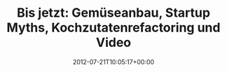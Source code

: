 ---
retweeted: false
source: <a href="http://twitter.com/#!/download/ipad" rel="nofollow">Twitter for iPad</a>
entities:
  hashtags: []
  symbols: []
  user_mentions:
  - name: Lightning IO
    screen_name: lightning_io
    indices:
    - '88'
    - '101'
    id_str: '557840671'
    id: '557840671'
  urls: []
display_text_range:
- '0'
- '117'
favorite_count: '1'
id_str: '226618842439380992'
truncated: false
retweet_count: '1'
id: '226618842439380992'
created_at: Sat Jul 21 10:05:17 +0000 2012
favorited: false
full_text: 'Bis jetzt: Gemüseanbau, Startup Myths, Kochzutatenrefactoring und Videorecordertesting.
  [@lightning_io](https://twitter.com/lightning_io) für den Gewinn!'
lang: de
tags:
- pesos/twitter
date: '2012-07-21T10:05:17+00:00'
src: https://twitter.com/bascht/status/226618842439380992
original_url: https://twitter.com/bascht/status/226618842439380992
type: twitter_tweet
text: 'Bis jetzt: Gemüseanbau, Startup Myths, Kochzutatenrefactoring und Videorecordertesting.
  [@lightning_io](https://twitter.com/lightning_io) für den Gewinn!'
title: 'Bis jetzt: Gemüseanbau, Startup Myths, Kochzutatenrefactoring und Video'

---